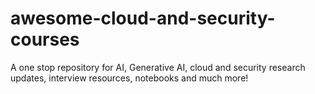 # awesome-cloud-and-security-courses
A one stop repository for AI, Generative AI, cloud and security research updates, interview resources, notebooks and much more!
